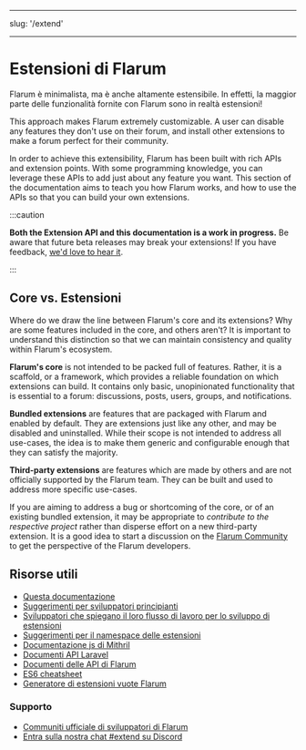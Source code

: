- - -
slug: '/extend'
- - -

# Estensioni di Flarum

Flarum è minimalista, ma è anche altamente estensibile. In effetti, la maggior parte delle funzionalità fornite con Flarum sono in realtà estensioni!

This approach makes Flarum extremely customizable. A user can disable any features they don't use on their forum, and install other extensions to make a forum perfect for their community.

In order to achieve this extensibility, Flarum has been built with rich APIs and extension points. With some programming knowledge, you can leverage these APIs to add just about any feature you want. This section of the documentation aims to teach you how Flarum works, and how to use the APIs so that you can build your own extensions.

:::caution

**Both the Extension API and this documentation is a work in progress.** Be aware that future beta releases may break your extensions! If you have feedback, [we'd love to hear it](https://discuss.flarum.org/).

:::

## Core vs. Estensioni

Where do we draw the line between Flarum's core and its extensions? Why are some features included in the core, and others aren't? It is important to understand this distinction so that we can maintain consistency and quality within Flarum's ecosystem.

**Flarum's core** is not intended to be packed full of features. Rather, it is a scaffold, or a framework, which provides a reliable foundation on which extensions can build. It contains only basic, unopinionated functionality that is essential to a forum: discussions, posts, users, groups, and notifications.

**Bundled extensions** are features that are packaged with Flarum and enabled by default. They are extensions just like any other, and may be disabled and uninstalled. While their scope is not intended to address all use-cases, the idea is to make them generic and configurable enough that they can satisfy the majority.

**Third-party extensions** are features which are made by others and are not officially supported by the Flarum team. They can be built and used to address more specific use-cases.

If you are aiming to address a bug or shortcoming of the core, or of an existing bundled extension, it may be appropriate to *contribute to the respective project* rather than disperse effort on a new third-party extension. It is a good idea to start a discussion on the [Flarum Community](https://discuss.flarum.org/) to get the perspective of the Flarum developers.

## Risorse utili

- [Questa documentazione](start.md)
- [Suggerimenti per sviluppatori principianti](https://discuss.flarum.org/d/5512-extension-development-tips)
- [Sviluppatori che spiegano il loro flusso di lavoro per lo sviluppo di estensioni](https://discuss.flarum.org/d/6320-extension-developers-show-us-your-workflow)
- [Suggerimenti per il namespace delle estensioni](https://discuss.flarum.org/d/9625-flarum-extension-namespacing-tips)
- [Documentazione js di Mithril](https://mithril.js.org/)
- [Documenti API Laravel](https://laravel.com/api/8.x/)
- [Documenti delle API di Flarum](https://api.flarum.org)
- [ES6 cheatsheet](https://github.com/DrkSephy/es6-cheatsheet)
- [Generatore di estensioni vuote Flarum](https://discuss.flarum.org/d/11333-flarum-extension-generator-by-reflar/)

### Supporto

- [Communiti ufficiale di sviluppatori di Flarum](https://discuss.flarum.org/t/dev)
- [Entra sulla nostra chat #extend su Discord](https://flarum.org/discord/)
